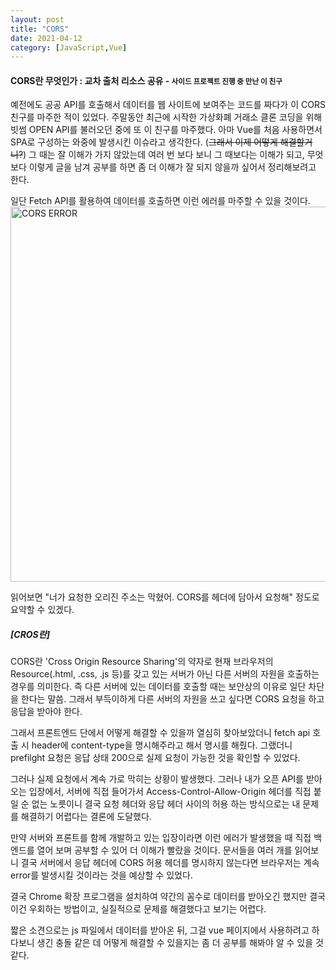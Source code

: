 ```yaml
---
layout: post
title: "CORS"
date: 2021-04-12
category: [JavaScript,Vue]
---
```


<h4>CORS란 무엇인가 : 교차 출처 리소스 공유 - <small>사이드 프로젝트 진행 중 만난 이 친구</small></h4>


예전에도 공공 API를 호출해서 데이터를 웹 사이트에 보여주는 코드를 짜다가 이 CORS 친구를 마주한 적이 있었다. 주말동안 최근에 시작한 가상화폐 거래소 클론 코딩을 위해 빗썸 OPEN API를 불러오던 중에 
또 이 친구를 마주했다. 아마 Vue를 처음 사용하면서 SPA로 구성하는 와중에 발생시킨 이슈라고 생각한다. (<s>그래서 이제 어떻게 해결할거니?</s>)
그 때는 잘 이해가 가지 않았는데 여러 번 보다 보니 그 때보다는 이해가 되고, 무엇보다 이렇게 글을 남겨 공부를 하면 좀 더 이해가 잘 되지 않을까 싶어서 정리해보려고 한다.

일단 Fetch API를 활용하여 데이터를 호출하면 이런 에러를 마주할 수 있을 것이다. 
<img width="600" alt="CORS ERROR" src="https://user-images.githubusercontent.com/49034615/114339808-0d432700-9b91-11eb-854b-1b6e26caa1d3.png">

읽어보면 "너가 요청한 오리진 주소는 막혔어. CORS를 헤더에 담아서 요청해" 정도로 요약할 수 있겠다. 

<h5>[CROS란]</h5>
CORS란 'Cross Origin Resource Sharing'의 약자로 현재 브라우저의 Resource(.html, .css, .js 등)를 갖고 있는 서버가 아닌 다른 서버의 자원을 호출하는 경우를 의미한다.
즉 다른 서버에 있는 데이터를 호출할 때는 보안상의 이유로 일단 차단을 한다는 말씀. 그래서 부득이하게 다른 서버의 자원을 쓰고 싶다면 CORS 요청을 하고 응답을 받아야 한다. 


그래서 프론트엔드 단에서 어떻게 해결할 수 있을까 열심히 찾아보았더니
fetch api 호출 시 header에 content-type을 명시해주라고 해서 명시를 해줬다. 그랬더니 prefilght 요청은 응답 상태 200으로 실제 요청이 가능한 것을 확인할 수 있었다.

그러나 실제 요청에서 계속 가로 막히는 상황이 발생했다. 그러나 내가 오픈 API를 받아오는 입장에서, 서버에 직접 들어가서 Access-Control-Allow-Origin 헤더를 직접 붙일 순 없는 노릇이니 결국
요청 헤더와 응답 헤더 사이의 허용 하는 방식으로는 내 문제를 해결하기 어렵다는 결론에 도달했다.

만약 서버와 프론트를 함께 개발하고 있는 입장이라면 이런 에러가 발생했을 때 직접 백엔드를 열어 보며 공부할 수 있어 더 이해가 빨랐을 것이다. 
문서들을 여러 개를 읽어보니 결국 서버에서 응답 헤더에 CORS 허용 헤더를 명시하지 않는다면 브라우저는 계속 error를 발생시킬 것이라는 것을 예상할 수 있었다.

결국 Chrome 확장 프로그램을 설치하여 약간의 꼼수로 데이터를 받아오긴 했지만 결국 이건 우회하는 방법이고, 실질적으로 문제를 해결했다고 보기는 어렵다. 

짧은 소견으로는 js 파일에서 데이터를 받아온 뒤, 그걸 vue 페이지에서 사용하려고 하다보니 생긴 충돌 같은 데 어떻게 해결할 수 있을지는 좀 더 공부를 해봐야 알 수 있을 것 같다.
